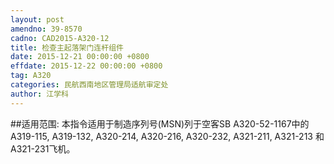 ```yaml
---
layout: post
amendno: 39-8570
cadno: CAD2015-A320-12
title: 检查主起落架门连杆组件
date: 2015-12-21 00:00:00 +0800
effdate: 2015-12-22 00:00:00 +0800
tag: A320
categories: 民航西南地区管理局适航审定处
author: 江学科
---
```


##适用范围:
本指令适用于制造序列号(MSN)列于空客SB A320-52-1167中的 A319-115, A319-132, A320-214, A320-216, A320-232, A321-211, A321-213 和 A321-231飞机。

